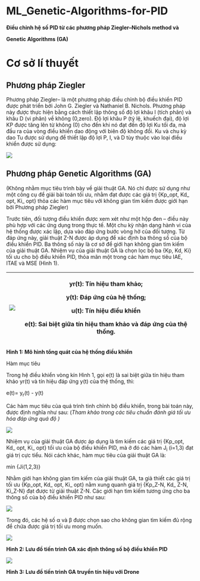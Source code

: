 # ML_Genetic-Algorithms-for-PID
**Điều chỉnh hệ số PID từ các phương pháp Ziegler–Nichols method và** 

**Genetic Algorithms (GA)**

# Cơ sở lí thuyết 
## Phương pháp Ziegler
Phương pháp Ziegler– là một phương pháp điều chỉnh bộ điều khiển PID được phát triển bởi John G. Ziegler và Nathaniel B. Nichols. Phương pháp này được thực hiện bằng cách thiết lập thông số độ lợi khâu I (tích phân) và khâu D (vi phân) về không (0,zero). Độ lợi khâu P (tỷ lệ, khuếch đại), độ lợi KP được tăng lên từ không (0) cho đến khi nó đạt đến độ lợi Ku tối đa, mà đầu ra của vòng điều khiển dao động với biên độ không đổi. Ku và chu kỳ dao Tu  được sử dụng để thiết lập độ lợi P, I, và D tùy thuộc vào loại điều khiển được sử dụng:

![](document/Aspose.Words.7cf92dd8-f96e-4fea-81ad-20d08035baaf.001.png)
## Phương pháp Genetic Algorithms (GA)
(Không nhằm mục tiêu trình bày về giải thuật GA. Nó chỉ được sử dụng như một công cụ để giải bài toán tối ưu, nhằm đạt được các giá trị {Kp\_opt, Kd\_ opt, Ki\_ opt} thỏa các hàm mục tiêu với không gian tìm kiếm được giới hạn bởi Phương pháp Ziegler)

Trước tiên, đối tượng điều khiển được xem xét như một hộp đen – điều này phù hợp với các ứng dụng trong thực tế. Một chu kỳ nhận dạng hành vi của hệ thống được xác lập, dựa vào đáp ứng bước vòng hở của đối tượng. Từ đáp ứng này, giải thuật Z-N được áp dụng để xác định ba thông số của bộ điều khiển PID. Ba thông số này là cơ sở để giới hạn không gian tìm kiếm của giải thuật GA. Nhiệm vụ của giải thuật GA là chọn lọc bộ ba {Kp, Kd, Ki} tối ưu cho bộ điều khiển PID, thỏa mãn một trong các hàm mục tiêu IAE, ITAE và MSE (Hình 1).

|![](document/Aspose.Words.7cf92dd8-f96e-4fea-81ad-20d08035baaf.002.png)|<p>yr(t): Tín hiệu tham khảo; </p><p>y(t): Đáp ứng của hệ thống; </p><p>u(t): Tín hiệu điều khiển </p><p>e(t): Sai biệt giữa tín hiệu tham khảo và đáp ứng của thệ thống.</p>|
| - | - |

**Hình 1: Mô hình tổng quát của hệ thống điều khiển**

Hàm mục tiêu

Trong hệ điều khiển vòng kín Hình 1, gọi e(t) là sai biệt giữa tín hiệu tham khảo yr(t) và tín hiệu đáp ứng y(t) của thệ thống, thì: 

e(t)= y<sub>r</sub>(t) - y(t) 							     

Các hàm mục tiêu của quá trình tinh chỉnh bộ điều khiển, trong bài toán này, được định nghĩa như sau: (*Tham khảo trong các tiêu chuẩn đánh giá tối ưu hóa đáp ứng quá độ )*

![](document/Aspose.Words.7cf92dd8-f96e-4fea-81ad-20d08035baaf.003.png)

Nhiệm vụ của giải thuật GA được áp dụng là tìm kiếm các giá trị {Kp\_opt, Kd\_ opt, Ki\_ opt} tối ưu của bộ điều khiển PID, mà ở đó các hàm J<sub>i</sub> (i=1,3) đạt giá trị cực tiểu. Nói cách khác, hàm mục tiêu của giải thuật GA là: 

min {Ji(1,2,3)} 

Nhằm giới hạn không gian tìm kiếm của giải thuật GA, ta giả thiết các giá trị tối ưu {Kp\_opt, Kd\_ opt, Ki\_ opt} nằm xung quanh giá trị {Kp\_Z-N, Kd\_ Z-N, Ki\_Z-N} đạt được từ giải thuật Z-N. Các giới hạn tìm kiếm tương ứng cho ba thông số của bộ điều khiển PID như sau:

![](document/Aspose.Words.7cf92dd8-f96e-4fea-81ad-20d08035baaf.004.png)

Trong đó, các hệ số α và β được chọn sao cho không gian tìm kiếm đủ rộng để chứa được giá trị tối ưu mong muốn.

![](document/Aspose.Words.7cf92dd8-f96e-4fea-81ad-20d08035baaf.005.png)

**Hình 2: Lưu đồ tiến trình GA xác định thông số bộ điều khiển PID**

![](document/Aspose.Words.7cf92dd8-f96e-4fea-81ad-20d08035baaf.006.png)

**Hình 3: Lưu đồ tiến trình GA  truyền tín hiệu với Drone**
